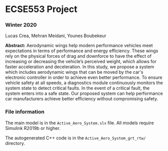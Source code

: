 # ECSE553 Project

### Winter 2020

Lucas Crea, Mehran Meidani, Younes Boubekeur

**Abstract:** Aerodynamic wings help modern performance vehicles meet expectations in terms of performance and energy efficiency.
These wings rely on the physical forces of drag and downforce to have the effect of increasing or decreasing the vehicle’s perceived weight,
which allows for faster acceleration and deceleration.
In this study, we propose a system which includes aerodynamic wings that can be moved by the car's electronic controller
in order to achieve even better performance. To ensure vehicle safety at all speeds, a diagnostics module continuously monitors the system state
to detect critical faults. In the event of a critical fault, the system enters into a safe state.
Our proposed system can help performance car manufacturers achieve better efficiency without compromising safety. 

### File information

The main model is in the `Active_Aero_System.slx` file. All models require Simulink R2019b or higher.

The autogenerated C++ code is in the `Active_Aero_System_grt_rtw/` directory.
